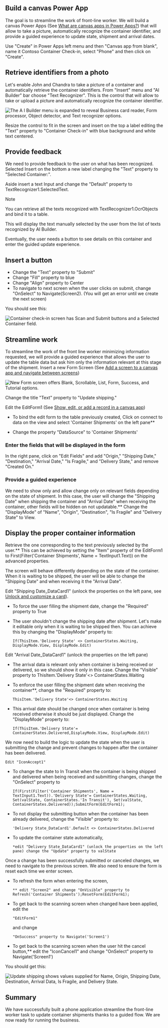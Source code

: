 ## Build a canvas Power App

The goal is to streamline the work of front-line worker. We will build a canvas Power Apps (See [What are canvas apps in Power Apps?](/powerapps/maker/canvas-apps/getting-started/?azure-portal=true)) that will allow to take a picture, automatically recognize the container identifier, and provide a guided experience to update state, shipment and arrival dates.

Use "Create" in Power Apps left menu and then "Canvas app from blank", name it Contoso Container Check-in, select "Phone" and then click on "Create".

## Retrieve identifiers from a photo

Let's enable John and Chandra to take a picture of a container and automatically retrieve the container identifiers. From "Insert" menu and "AI Builder" bar choose "Text Recognizer". This is the control that will allow to take or upload a picture and automatically recognize the container identifier.

![The A I Builder menu is expanded to reveal Business card reader, Form processor, Object detector, and Text recognizer options.](../media/image10.png)

Resize the control to fit in the screen and insert on the top a label editing the "Text" property to "Container Check-in" with blue background and white text centered.

## Provide feedback

We need to provide feedback to the user on what has been recognized. Selected Insert on the bottom a new label changing the "Text" property to "Selected Container:".

Aside insert a text Input and change the "Default" property to TextRecognizer1.SelectedText.

>[!NOTE]
>You can retrieve all the texts recognized with TextRecognizer1.OcrObjects and bind it to a table.

This will display the text manually selected by the user from the list of texts recognized by AI Builder.

Eventually, the user needs a button to see details on this container and enter the guided update experience.

## Insert a button

- Change the "Text" property to "Submit"
- Change "Fill" property to blue
- Change "Align" property to Center
- To navigate to next screen when the user clicks on submit, change "OnSelect" to Navigate(Screen2). (You will get an error until we create the next screen)

You should see this:

![Container check-in screen has Scan and Submit buttons and a Selected Container field.](../media/image11.png)

## Streamline work

To streamline the work of the front line worker minimizing information requested, we will provide a guided experience that allows the user to update the table data but ask him only the information relevant at this stage of the shipment. Insert a new Form Screen (See [Add a screen to a canvas app and navigate between screens](/powerapps/maker/canvas-apps/add-screen-context-variables/?azure-portal=true))

![New Form screen offers Blank, Scrollable, List, Form, Success, and Tutorial options.](../media/image12.png)

Change the title "Text" property to "Update shipping."

Edit the EditForm1 (See [Show, edit, or add a record in a canvas app](/powerapps/maker/canvas-apps/add-form/?azure-portal=true))

- To bind the edit form to the table previously created, Click on connect to data on the view and select 'Container Shipments' on the left pane**

- Change the property "DataSource" to 'Container Shipments'

### Enter the fields that will be displayed in the form

In the right pane, click on "Edit Fields" and add "Origin," "Shipping Date," "Destination," "Arrival Date," "Is Fragile," and "Delivery State," and remove "Created On."

### Provide a guided experience

We need to show only and allow change only on relevant fields depending on the state of shipment. In this case, the user will change the "Shipping Date" when shipping the container and "Arrival Date" when receiving the container, other fields will be hidden on not updatable.** Change the "DisplayMode" of "Name", "Origin", "Destination", "Is Fragile" and "Delivery State" to View.

## Display the proper container information

Retrieve the one corresponding to the text previously selected by the user.** This can be achieved by setting the "Item" property of the EditForm1 to First(Filter(\'Container Shipments\', Name = TextInput1.Text)) on the advanced properties.

The screen will behave differently depending on the state of the container. When it is waiting to be shipped, the user will be able to change the "Shipping Date" and when receiving it the "Arrival Date".

Edit "Shipping Date\_DataCard1" (unlock the properties on the left pane, see [Unlock and customize a card](/powerapps/maker/canvas-apps/customize-card?azure-portal=true#unlock-and-customize-a-card)).

- To force the user filling the shipment date, change the "Required" property to True

- The user shouldn't change the shipping date after shipment. Let's make it editable only when it is waiting to be shipped then.
    You can achieve this by changing the "DisplayMode" property to:

    ```If(ThisItem.'Delivery State' <> ContainerStates.Waiting, DisplayMode.View, DisplayMode.Edit)```

Edit "Arrival Date\_DataCard1" (unlock the properties on the left pane)

- The arrival data is relevant only when container is being received or delivered, so we should show it only in this case. Change the "Visible" property to ThisItem.\'Delivery State\'\<\> ContainerStates.Waiting

- To enforce the user filling the shipment date when receiving the container**, change the "Required" property to:

    ```ThisItem.'Delivery State'<> ContainerStates.Waiting```

- This arrival date should be changed once when container is being received otherwise it should be just displayed. Change the "DisplayMode" property to:

    ```If(ThisItem.'Delivery State'= ContainerStates.Delivered,DisplayMode.View, DisplayMode.Edit)```

We now need to build the logic to update the state when the user is submitting the change and prevent changes to happen after the container has been delivered.

```Edit "IconAccept1"```

- To change the state to In Transit when the container is being shipped and delivered when being received and submitting changes, change the "OnSelect" property to

    ```If(First(Filter('Container Shipments', Name = TextInput1.Text)).'Delivery State'= ContainerStates.Waiting, Set(valState, ContainerStates.'In Transit'), Set(valState, ContainerStates.Delivered));SubmitForm(EditForm1);```

- To not display the submitting button when the container has been already delivered, change the "Visible" property to:

    ```'Delivery State_DataCard1'.Default <> ContainerStates.Delivered```

- To update the container state automatically,

    ```*edit "Delivery State_DataCard1" (unlock the properties on the left pane) change the "Update" property to valState```

Once a change has been successfully submitted or canceled changes, we need to navigate to the previous screen. We also need to ensure the form is reset each time we enter screen.

- To refresh the form when entering the screen,

    ```** edit "Screen2" and change "OnVisible" property to Refresh('Container Shipments');ResetForm(EditForm1);```

- To get back to the scanning screen when changed have been applied, edit the

    ```"EditForm1"```

     and change

     ```"OnSuccess" property to Navigate('Screen1')```

- To get back to the scanning screen when the user hit the cancel button,** edit the "IconCancel1" and change "OnSelect" property to Navigate(\'Screen1\')

You should get this:

![Update shipping shows values supplied for Name, Origin, Shipping Date, Destination, Arrival Data, Is Fragile, and Delivery State.](../media/image13.png)

## Summary

We have successfully built a phone application streamline the front-line worker task to update container shipments thanks to a guided flow. We are now ready for running the business.
